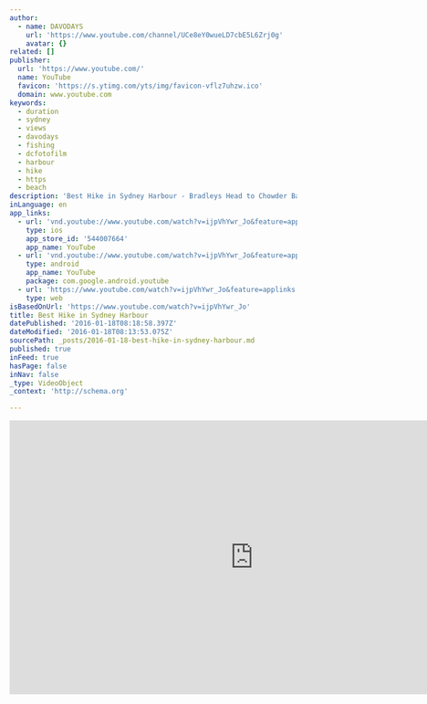 ```yaml
---
author:
  - name: DAVODAYS
    url: 'https://www.youtube.com/channel/UCe8eY0wueLD7cbE5L6Zrj0g'
    avatar: {}
related: []
publisher:
  url: 'https://www.youtube.com/'
  name: YouTube
  favicon: 'https://s.ytimg.com/yts/img/favicon-vflz7uhzw.ico'
  domain: www.youtube.com
keywords:
  - duration
  - sydney
  - views
  - davodays
  - fishing
  - dcfotofilm
  - harbour
  - hike
  - https
  - beach
description: 'Best Hike in Sydney Harbour - Bradleys Head to Chowder Bay Episode: Vlog_08 Wow this Sydney Harbour hike was amazing, it starts off at the Taronga Zoo ferry and you follow the foreshore around for about 1.45 hours. The Bradley Head reserve is amazing and provides a easy walking track with boardwalks along the way.'
inLanguage: en
app_links:
  - url: 'vnd.youtube://www.youtube.com/watch?v=ijpVhYwr_Jo&feature=applinks'
    type: ios
    app_store_id: '544007664'
    app_name: YouTube
  - url: 'vnd.youtube://www.youtube.com/watch?v=ijpVhYwr_Jo&feature=applinks'
    type: android
    app_name: YouTube
    package: com.google.android.youtube
  - url: 'https://www.youtube.com/watch?v=ijpVhYwr_Jo&feature=applinks'
    type: web
isBasedOnUrl: 'https://www.youtube.com/watch?v=ijpVhYwr_Jo'
title: Best Hike in Sydney Harbour
datePublished: '2016-01-18T08:18:58.397Z'
dateModified: '2016-01-18T08:13:53.075Z'
sourcePath: _posts/2016-01-18-best-hike-in-sydney-harbour.md
published: true
inFeed: true
hasPage: false
inNav: false
_type: VideoObject
_context: 'http://schema.org'

---
```

<iframe src="https://cdn.embedly.com/widgets/media.html?src=https%3A%2F%2Fwww.youtube.com%2Fembed%2FijpVhYwr_Jo%3Ffeature%3Doembed&amp;url=https%3A%2F%2Fwww.youtube.com%2Fwatch%3Fv%3DijpVhYwr_Jo&amp;image=https%3A%2F%2Fi.ytimg.com%2Fvi%2FijpVhYwr_Jo%2Fhqdefault.jpg&amp;key=b7d04c9b404c499eba89ee7072e1c4f7&amp;type=text%2Fhtml&amp;schema=youtube" width="854" height="480" scrolling="no" frameborder="0" allowfullscreen="allowfullscreen" style=""></iframe>